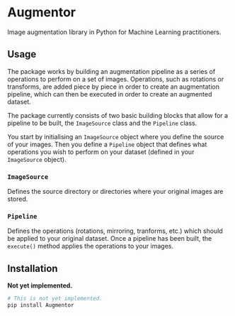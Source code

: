 # Augmentor
Image augmentation library in Python for Machine Learning practitioners.

## Usage
The package works by building an augmentation pipeline as a series of operations to perform on a set of images. Operations, such as rotations or transforms, are added piece by piece in order to create an augmentation pipeline, which can then be executed in order to create an augmented dataset.

The package currently consists of two basic building blocks that allow for a pipeline to be built, the `ImageSource` class and the `Pipeline` class.

You start by initialising an `ImageSource` object where you define the source of your images. Then you define a `Pipeline` object that defines what operations you wish to perform on your dataset (defined in your `ImageSource` object).

### `ImageSource`
Defines the source directory or directories where your original images are stored.

### `Pipeline`
Defines the operations (rotations, mirroring, tranforms, etc.) which should be applied to your original dataset. Once a pipeline has been built, the `execute()` method applies the operations to your images.

## Installation
__Not yet implemented.__

```bash
# This is not yet implemented.
pip install Augmentor
```
